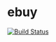 # ebuy

[![Build Status](https://travis-ci.org/lujjlujj/ebuy.svg?branch=master)](https://travis-ci.org/lujjlujj/ebuy)
